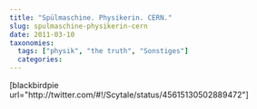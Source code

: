 ```yaml
---
title: "Spülmaschine. Physikerin. CERN."
slug: spulmaschine-physikerin-cern
date: 2011-03-10
taxonomies:
  tags: ["physik", "the truth", "Sonstiges"]
  categories: 
---
```


<p>[blackbirdpie url="http://twitter.com/#!/Scytale/status/45615130502889472"]</p>